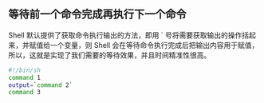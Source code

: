 ## 等待前一个命令完成再执行下一个命令

Shell 默认提供了获取命令执行输出的方法，即用 ` 号将需要获取输出的操作括起来，并赋值给一个变量，则 Shell 会在等待命令执行完成后把输出内容用于赋值，所以，这就是实现了我们需要的等待效果，并且时间精准性很高。

```bash
#!/bin/sh
command 1
output=`command 2`
command 3
```

